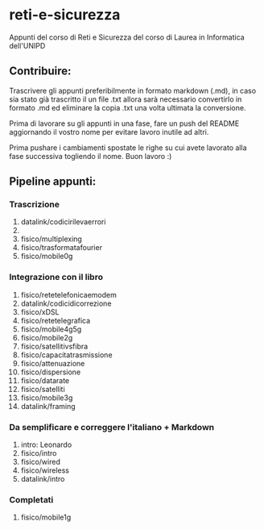 # reti-e-sicurezza
Appunti del corso di Reti e Sicurezza del corso di Laurea in Informatica dell'UNIPD

## Contribuire:
Trascrivere gli appunti preferibilmente in formato markdown (.md), in caso sia stato già trascritto il un file .txt allora sarà necessario convertirlo in formato .md ed eliminare la copia .txt una volta ultimata la conversione.

Prima di lavorare su gli appunti in una fase, fare un push del README aggiornando il vostro nome per evitare lavoro inutile ad altri.

Prima pushare i cambiamenti spostate le righe su cui avete lavorato alla fase successiva togliendo il nome. Buon lavoro :)

## Pipeline appunti:
### Trascrizione
<ol>
    <li>datalink/codicirilevaerrori<li>
    <li>fisico/multiplexing</li>
    <li>fisico/trasformatafourier</li>
    <li>fisico/mobile0g</li>
</ol>


### Integrazione con il libro
<ol>
    <li>fisico/retetelefonicaemodem</li>
    <li>datalink/codicidicorrezione</li>
    <li>fisico/xDSL</li>
    <li>fisico/retetelegrafica</li>
    <li>fisico/mobile4g5g</li>
    <li>fisico/mobile2g</li>
    <li>fisico/satellitivsfibra</li>
    <li>fisico/capacitatrasmissione</li>
    <li>fisico/attenuazione</li>
    <li>fisico/dispersione</li>
    <li>fisico/datarate</li>
    <li>fisico/satelliti</li>
    <li>fisico/mobile3g</li>
    <li>datalink/framing</li>
</ol>

### Da semplificare e correggere l'italiano + Markdown
<ol>
    <li>intro: Leonardo</li>
    <li>fisico/intro</li>
    <li>fisico/wired</li>
    <li>fisico/wireless</li>
    <li>datalink/intro</li>
</ol>

### Completati
<ol>
    <li>fisico/mobile1g</l1>
</ol>
